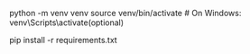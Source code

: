 python -m venv venv
source venv/bin/activate  # On Windows: venv\Scripts\activate(optional)

pip install -r requirements.txt